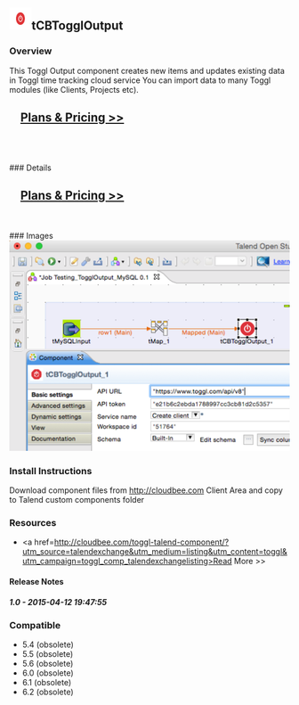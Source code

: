 ## <img src='./logo.jpg' width='40' height='40'>tCBTogglOutput

### Overview
This Toggl Output component creates new items and updates existing data in Toggl time tracking cloud service
You can import data to many Toggl modules (like Clients, Projects etc).
</br>
<h2>&nbsp;&nbsp;&nbsp;&nbsp;<a href="http://cloudbee.com/toggl-talend-component/?utm_source=talendexchange&utm_medium=listing&utm_content=toggl&utm_campaign=toggl_comp_talendexchangelisting"><strong>Plans & Pricing >></strong></a></h2>
</br>
</br>
</br>
### Details
</br>
<h2>&nbsp;&nbsp;&nbsp;&nbsp;<a href="http://cloudbee.com/toggl-talend-component/?utm_source=talendexchange&utm_medium=listing&utm_content=toggl&utm_campaign=toggl_comp_talendexchangelisting"><strong>Plans & Pricing >></strong></a></h2>
</br>
</br>
### Images
<a href='./screenshots/v_1.0__1.jpg'><img src='./screenshots/v_1.0__1.jpg' ></a>


### Install Instructions
Download component files from http://cloudbee.com Client Area and copy to Talend custom components folder
### Resources
 * <a href=http://cloudbee.com/toggl-talend-component/?utm_source=talendexchange&utm_medium=listing&utm_content=toggl&utm_campaign=toggl_comp_talendexchangelisting>Read More >></a>

#### Release Notes

##### 1.0 - 2015-04-12 19:47:55

### Compatible
 -  5.4 (obsolete)
 -   5.5 (obsolete)
 -   5.6 (obsolete)
 -   6.0 (obsolete)
 -   6.1 (obsolete)
 -   6.2 (obsolete)